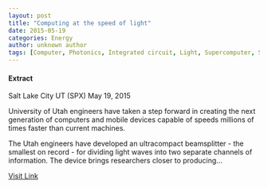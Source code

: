 ```yaml
---
layout: post
title: "Computing at the speed of light"
date: 2015-05-19
categories: Energy
author: unknown author
tags: [Computer, Photonics, Integrated circuit, Light, Supercomputer, Silicon photonics, Computer network, Central processing unit, Artificial objects, Computers, Computer engineering, Electronics, Digital technology, Technology, Computing]
---
```





#### Extract
>
Salt Lake City UT (SPX) May 19, 2015


University of Utah engineers have taken a step forward in creating the next generation of computers and mobile devices capable of speeds millions of times faster than current machines. 

The Utah engineers have developed an ultracompact beamsplitter - the smallest on record - for dividing light waves into two separate channels of information. The device brings researchers closer to producing...



[Visit Link](http://www.spacedaily.com/reports/Computing_at_the_speed_of_light_999.html)



